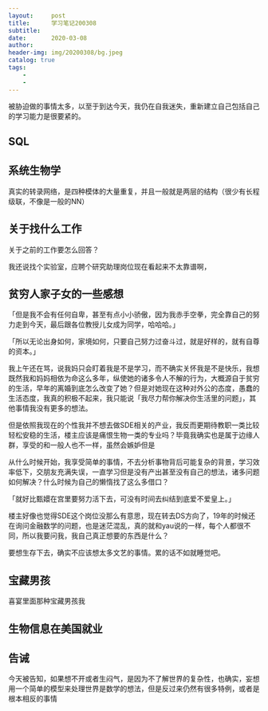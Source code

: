 ```yaml
---
layout:     post
title:      学习笔记200308
subtitle:   
date:       2020-03-08
author:     
header-img: img/20200308/bg.jpeg
catalog: true
tags:
    - 
    - 
---
```

被胁迫做的事情太多，以至于到达今天，我仍在自我迷失，重新建立自己包括自己的学习能力是很要紧的。
## SQL





## 系统生物学
真实的转录网络，是四种模体的大量重复，并且一般就是两层的结构（很少有长程级联，不像是一般的NN）




## 关于找什么工作
关于之前的工作要怎么回答？

我还说找个实验室，应聘个研究助理岗位现在看起来不太靠谱啊，

## 贫穷人家子女的一些感想
「但是我不会有任何自卑，甚至有点小小骄傲，因为我赤手空拳，完全靠自己的努力走到今天，最后跟各位教授儿女成为同学，哈哈哈。」

「所以无论出身如何，家境如何，只要自己努力过奋斗过，就是好样的，就有自尊的资本。」

我上午还在骂，说我妈只会盯着我是不是学习，而不确实关怀我是不是快乐，我想既然我和妈妈相依为命这么多年，纵使她的诸多令人不解的行为，大概源自于贫穷的生活，早年的离婚到底怎么改变了她？但是对她现在这种对外公的态度，愚蠢的生活态度，我真的积极不起来，我只能说「我尽力帮你解决你生活里的问题」，其他事情我没有更多的想法。

但是依照我现在的个性我并不想去做SDE相关的产业，我反而更期待教职一类比较轻松安稳的生活，楼主应该是痛恨生物一类的专业吗？毕竟我确实也是属于边缘人群，享受的和一般人也不一样，虽然会嫉妒但是

从什么时候开始，我享受简单的事情，不去分析事物背后可能复杂的背景，学习效率低下，交朋友充满失误，一直学习但是没有产出甚至没有自己的想法，诸多问题如何解决？什么时候为自己的懒惰找了这么多借口？

「就好比甄嬛在宫里要努力活下去，可没有时间去纠结到底爱不爱皇上。」

楼主好像也觉得SDE这个岗位没那么有意思，现在转去DS方向了，19年的时候还在询问金融数学的问题，也是迷茫混乱，真的就和yau说的一样，每个人都很不同，所以我要问我，我自己真正想要的东西是什么？

要想生存下去，确实不应该想太多文艺的事情。累的话不如就睡觉吧。

## 宝藏男孩
喜宴里面那种宝藏男孩我

## 生物信息在美国就业

## 告诫
今天被告知，如果想不开或者生闷气，是因为不了解世界的复杂性，也确实，妄想用一个简单的模型来处理世界是数学的想法，但是反过来仍然有很多特例，或者是根本相反的事情